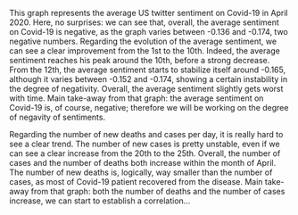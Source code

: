 This graph represents the average US twitter sentiment on Covid-19 in April 2020. 
Here, no surprises: we can see that, overall, the average sentiment on Covid-19 is negative, as the graph varies between -0.136 and -0.174, two negative numbers. 
Regarding the evolution of the average sentiment, we can see a clear improvement from the 1st to the 10th. Indeed, the average sentiment reaches his peak around the 10th, before a strong decrease. 
From the 12th, the average sentiment starts to stabilize itself around -0.165, although it varies between -0.152 and -0.174, showing a certain instability in the degree of negativity. 
Overall, the average sentiment slightly gets worst with time. 
Main take-away from that graph: the average sentiment on Covid-19 is, of course, negative; therefore we will be working on the degree of negavity of sentiments.

Regarding the number of new deaths and cases per day, it is really hard to see a clear trend. 
The number of new cases is pretty unstable, even if we can see a clear increase from the 20th to the 25th. 
Overall, the number of cases and the number of deaths both increase within the month of April. The number of new deaths is, logically, way smaller than the number of cases, as most of Covid-19 patient recovered from the disease. 
Main take-away from that graph: both the number of deaths and the number of cases increase, we can start to establish a correlation… 


